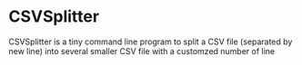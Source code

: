 # CSVSplitter
CSVSplitter is a tiny command line program to split a CSV file (separated by new line) into several smaller CSV file with a customzed number of line
